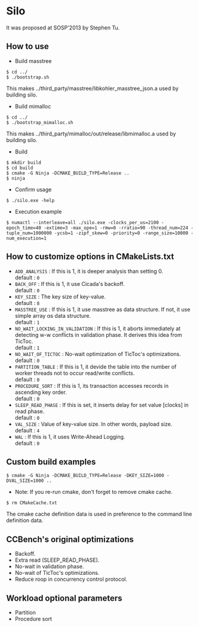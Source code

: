 # Silo
It was proposed at SOSP'2013 by Stephen Tu.

## How to use
- Build masstree
```
$ cd ../
$ ./bootstrap.sh
```
This makes ../third_party/masstree/libkohler_masstree_json.a used by building silo.
- Build mimalloc
```
$ cd ../
$ ./bootstrap_mimalloc.sh
```
This makes ../third_party/mimalloc/out/release/libmimalloc.a used by building silo.
- Build 
```
$ mkdir build
$ cd build
$ cmake -G Ninja -DCMAKE_BUILD_TYPE=Release ..
$ ninja
```
- Confirm usage 
```
$ ./silo.exe -help
```
- Execution example 
```
$ numactl --interleave=all ./silo.exe -clocks_per_us=2100 -epoch_time=40 -extime=3 -max_ope=1 -rmw=0 -rratio=90 -thread_num=224 -tuple_num=1000000 -ycsb=1 -zipf_skew=0 -priority=0 -range_size=10000 -num_execution=1
```

## How to customize options in CMakeLists.txt
- `ADD_ANALYSIS` : If this is 1, it is deeper analysis than setting 0.<br>
default : `0`
- `BACK_OFF` : If this is 1, it use Cicada's backoff.<br>
default : `0`
- `KEY_SIZE` : The key size of key-value.<br>
default : `8`
- `MASSTREE_USE` : If this is 1, it use masstree as data structure. If not, it use simple array αs data structure.<br>
default : `1`
- `NO_WAIT_LOCKING_IN_VALIDATION` : If this is 1, it aborts immediately at detecting w-w conflicts in validation phase. It derives this idea from TicToc.<br>
default : `1`
- `NO_WAIT_OF_TICTOC` : No-wait optimization of TicToc's optimizations.<br>
default : `0`
- `PARTITION_TABLE` : If this is 1, it devide the table into the number of worker threads not to occur read/write conflicts.<br>
default : `0`
- `PROCEDURE_SORT` : If this is 1, its transaction accesses records in ascending key order.<br>
default : `0`
- `SLEEP_READ_PHASE` : If this is set, it inserts delay for set value [clocks] in read phase.<br>
default : `0`
- `VAL_SIZE` : Value of key-value size. In other words, payload size.<br>
default : `4`
- `WAL` : If this is 1, it uses Write-Ahead Logging.<br>
default : `0`

## Custom build examples
```
$ cmake -G Ninja -DCMAKE_BUILD_TYPE=Release -DKEY_SIZE=1000 -DVAL_SIZE=1000 ..
```
- Note: If you re-run cmake, don't forget to remove cmake cache.
```
$ rm CMakeCache.txt
```
The cmake cache definition data is used in preference to the command line definition data.

## CCBench's original optimizations
- Backoff.
- Extra read (SLEEP_READ_PHASE).
- No-wait in validation phase.
- No-wait of TicToc's optimizations.
- Reduce roop in concurrency control protocol.

## Workload optional parameters
- Partition
- Procedure sort

